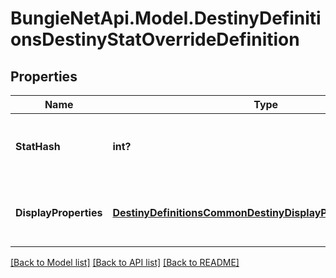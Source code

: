 # BungieNetApi.Model.DestinyDefinitionsDestinyStatOverrideDefinition
## Properties

Name | Type | Description | Notes
------------ | ------------- | ------------- | -------------
**StatHash** | **int?** | The hash identifier of the stat whose display properties are being overridden. | [optional] 
**DisplayProperties** | [**DestinyDefinitionsCommonDestinyDisplayPropertiesDefinition**](DestinyDefinitionsCommonDestinyDisplayPropertiesDefinition.md) | The display properties to show instead of the base DestinyStatDefinition display properties. | [optional] 

[[Back to Model list]](../README.md#documentation-for-models) [[Back to API list]](../README.md#documentation-for-api-endpoints) [[Back to README]](../README.md)

